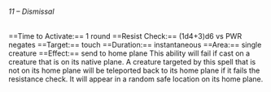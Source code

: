 ###### 11 – Dismissal
==Time to Activate:== 1 round
==Resist Check:== (1d4+3)d6 vs PWR negates
==Target:== touch
==Duration:== instantaneous
==Area:== single creature
==Effect:== send to home plane
This ability will fail if cast on a creature that is on its native plane. A creature targeted by this spell that is not on its home plane will be teleported back to its home plane if it fails the resistance check. It will appear in a random safe location on its home plane.
